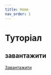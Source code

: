 ```yaml
---
title: Home
nav_order: 1
---
```

# Туторіал
## завантажити
[Завантажити](https://github.com/uzvarUA/uzvarUA.github.io/releases)

